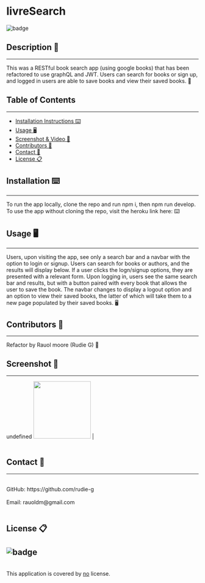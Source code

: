 # livreSearch
![badge](https://img.shields.io/badge/license-Open-blue)<br />


## Description 📝 
---
This was a RESTful book search app (using google books) that has been refactored to use graphQL and JWT. Users can search for books or sign up, and logged in users are able to save books and view their saved books. 📝


## Table of Contents  
---
- [Installation Instructions ⌨️](#installation-⌨️)
- [Usage 🖥️](#usage-🖥️)
- [Screenshot & Video 📸](#screenshot--video-📸-click-on-screenshot-to-see-video)
- [Contributors 📜](#contributors-📜)
- [Contact 📠](#contact-📠)
- [License 📋](#license-📋)

## Installation ⌨️ 
---
To run the app locally, clone the repo and run npm i, then npm run develop. To use the app without cloning the repo, visit the heroku link here: ⌨️
  
## Usage 🖥️ 
---
Users, upon visiting the app, see only a search bar and a navbar with the option to login or signup. Users can search for books or authors, and the results will display below. If a user clicks the logn/signup options, they are presented with a relevant form. Upon logging in, users see the same search bar and results, but with a button paired with every book that allows the user to save the book. The navbar changes to display a logout option and an option to view their saved books, the latter of which will take them to a new page populated by their saved books. 🖥️
  
## Contributors 📜 
---
Refactor by Rauol moore (Rudie G) 📜
  
## Screenshot 📸 
---
undefined
<img alt="" src="" width="150" height="150"> |
<br />
<br />

## Contact 📠 
---
<br />
GitHub: https://github.com/rudie-g
<br />
<br />
Email: rauoldm@gmail.com
<br />
<br />

## License 📋
![badge](https://img.shields.io/badge/license-Open-blue)
---
<br />
This application is covered by <a href=""> no</a> license.
